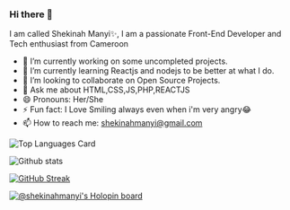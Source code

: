 ### Hi there 👋

I am called Shekinah Manyi✨,
I am a passionate Front-End Developer and Tech enthusiast from Cameroon
- 🔭 I’m currently working on some uncompleted projects.
- 🌱 I’m currently learning Reactjs and nodejs to be better at what I do.
- 👯 I’m looking to collaborate on Open Source Projects.
- 💬 Ask me about HTML,CSS,JS,PHP,REACTJS
- 😄 Pronouns: Her/She
- ⚡ Fun fact: I Love Smiling always even when i'm very angry😂 
- 📫 How to reach me: shekinahmanyi@gmail.com

![Top Languages Card](https://github-readme-stats.vercel.app/api/top-langs/?username=shekinahmanyi&layout=compact)

![Github stats](https://github-readme-stats.vercel.app/api?username=shekinahmanyi&theme=highcontrast&show_icons=true&count_private=true)

[![GitHub Streak](https://streak-stats.demolab.com/?user=shekinahmanyi&theme=dark)](https://git.io/streak-stats)

[![@shekinahmanyi's Holopin board](https://holopin.io/api/user/board?user=shekinahmanyi)](https://holopin.io/@shekinahmanyi)

<!--
**shekinahmanyi/shekinahmanyi** is a ✨ _special_ ✨ repository because its `README.md` (this file) appears on your GitHub profile.

Here are some ideas to get you started:

- 🔭 I’m currently working on ...
- 🌱 I’m currently learning ...
- 👯 I’m looking to collaborate on ...
- 🤔 I’m looking for help with ...
- 💬 Ask me about ...
- 📫 How to reach me: ...
- 😄 Pronouns: ...
- ⚡ Fun fact: ...
-->
